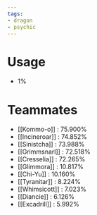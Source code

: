 ```yaml
---
tags:
- dragon
- psychic
---
```

# Usage
- 1%
# Teammates
- [[Kommo-o]] : 75.900%
- [[Incineroar]] : 74.852%
- [[Sinistcha]] : 73.988%
- [[Grimmsnarl]] : 72.518%
- [[Cresselia]] : 72.265%
- [[Glimmora]] : 10.817%
- [[Chi-Yu]] : 10.160%
- [[Tyranitar]] : 8.224%
- [[Whimsicott]] : 7.023%
- [[Diancie]] : 6.126%
- [[Excadrill]] : 5.992%